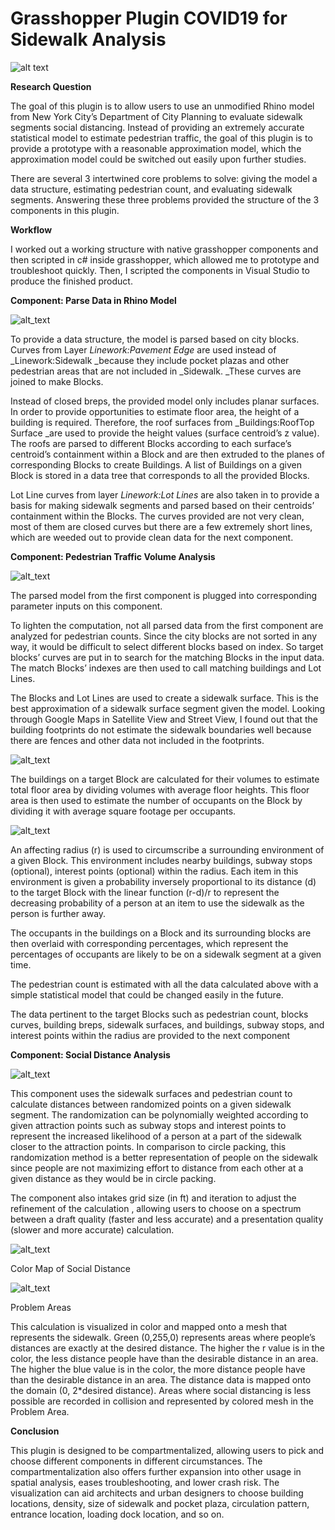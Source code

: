 # Grasshopper Plugin COVID19 for Sidewalk Analysis

![alt text](https://github.com/yx940702/SidewalkAnalysisCOVID19/blob/main/images/logo.png?raw=true)



**Research Question**

The goal of this plugin is to allow users to use an unmodified Rhino model from New York City’s Department of City Planning to evaluate sidewalk segments social distancing. Instead of providing an extremely accurate statistical model to estimate pedestrian traffic, the goal of this plugin is to provide a prototype with a reasonable approximation model, which the approximation model could be switched out easily upon further studies.

There are several 3 intertwined core problems to solve: giving the model a data structure, estimating pedestrian count, and evaluating sidewalk segments. Answering these three problems provided the structure of the 3 components in this plugin.

**Workflow**

I worked out a working structure with native grasshopper components and then scripted in c# inside grasshopper, which allowed me to prototype and troubleshoot quickly. Then, I scripted the components in Visual Studio to produce the finished product.

**Component: Parse Data in Rhino Model**


![alt_text](https://github.com/yx940702/SidewalkAnalysisCOVID19/blob/025b02a216f2a89e4f6a3b7c52a204e4eeea1120/images/parsedata.png)


To provide a data structure, the model is parsed based on city blocks. Curves from Layer _Linework:Pavement Edge_ are used instead of _Linework:Sidewalk _because they include pocket plazas and other pedestrian areas that are not included in _Sidewalk. _These curves are joined to make Blocks.

Instead of closed breps, the provided model only includes planar surfaces. In order to provide opportunities to estimate floor area, the height of a building is required. Therefore, the roof surfaces from _Buildings:RoofTop Surface _are used to provide the height values (surface centroid’s z value). The roofs are parsed to different Blocks according to each surface’s centroid’s containment within a Block and are then extruded to the planes of corresponding Blocks to create Buildings. A list of Buildings on a given Block is stored in a data tree that corresponds to all the provided Blocks.

Lot Line curves from layer _Linework:Lot Lines_  are also taken in to provide a basis for making sidewalk segments and parsed based on their centroids’ containment within the Blocks. The curves provided are not very clean, most of them are closed curves but there are a few extremely short lines, which are weeded out to provide clean data for the next component.

**Component: Pedestrian Traffic Volume Analysis**


![alt_text](https://github.com/yx940702/SidewalkAnalysisCOVID19/blob/025b02a216f2a89e4f6a3b7c52a204e4eeea1120/images/Pedestrian%20traffic.png)


The parsed model from the first component is plugged into corresponding parameter inputs on this component.

To lighten the computation, not all parsed data from the first component are analyzed for pedestrian counts. Since the city blocks are not sorted in any way, it would be difficult to select different blocks based on index. So target blocks’ curves are put in to search for the matching Blocks in the input data. The match Blocks’ indexes are then used to call matching buildings and Lot Lines.

The Blocks and Lot Lines are used to create a sidewalk surface. This is the best approximation of a sidewalk surface segment given the model. Looking through Google Maps in Satellite View and Street View, I found out that the building footprints do not estimate the sidewalk boundaries well because there are fences and other data not included in the footprints.


![alt_text](https://github.com/yx940702/SidewalkAnalysisCOVID19/blob/025b02a216f2a89e4f6a3b7c52a204e4eeea1120/images/targetbuilding.png)


The buildings on a target Block are calculated for their volumes to estimate total floor area by dividing volumes with average floor heights. This floor area is then used to estimate the number of occupants on the Block by dividing it with average square footage per occupants.


![alt_text](https://github.com/yx940702/SidewalkAnalysisCOVID19/blob/025b02a216f2a89e4f6a3b7c52a204e4eeea1120/images/radius.png)


An affecting radius (r) is used to circumscribe a surrounding environment of a given Block. This environment includes nearby buildings, subway stops (optional), interest points (optional) within the radius. Each item in this environment is given a probability inversely proportional to its distance (d) to the target Block with the linear function (r-d)/r to represent the decreasing probability of a person at an item to use the sidewalk as the person is further away.

The occupants in the buildings on a Block and its surrounding blocks are then overlaid with corresponding percentages, which represent the percentages of occupants are likely to be on a sidewalk segment at a given time.

The pedestrian count is estimated with all the data calculated above with a simple statistical model that could be changed easily in the future.

The data pertinent to the target Blocks such as pedestrian count, blocks curves, building breps, sidewalk surfaces, and buildings, subway stops, and interest points within the radius are provided to the next component

**Component: Social Distance Analysis**


![alt_text](https://github.com/yx940702/SidewalkAnalysisCOVID19/blob/025b02a216f2a89e4f6a3b7c52a204e4eeea1120/images/socialdistance.png)


This component uses the sidewalk surfaces and pedestrian count to calculate distances between randomized points on a given sidewalk segment. The randomization can be polynomially weighted according to given attraction points such as subway stops and interest points to represent the increased likelihood of a person at a part of the sidewalk closer to the attraction points. In comparison to circle packing, this randomization method is a better representation of people on the sidewalk since people are not maximizing effort to distance from each other at a given distance as they would be in circle packing.

The component also intakes grid size (in ft) and iteration to adjust the refinement of the calculation , allowing users to choose on a spectrum between a draft quality (faster and less accurate) and a presentation quality (slower and more accurate) calculation.



![alt_text](https://github.com/yx940702/SidewalkAnalysisCOVID19/blob/025b02a216f2a89e4f6a3b7c52a204e4eeea1120/images/colormesh.png)

Color Map of Social Distance


![alt_text](https://github.com/yx940702/SidewalkAnalysisCOVID19/blob/025b02a216f2a89e4f6a3b7c52a204e4eeea1120/images/problem.png)

Problem Areas

This calculation is visualized in color and mapped onto a mesh that represents the sidewalk. Green (0,255,0) represents areas where people’s distances are exactly at the desired distance. The higher the r value is in the color, the less distance people have than the desirable distance in an area. The higher the blue value is in the color, the more distance people have than the desirable distance in an area. The distance data is mapped onto the domain (0, 2*desired distance).  Areas where social distancing is less possible are recorded in collision and represented by colored mesh in the Problem Area. 

**Conclusion**

This plugin is designed to be compartmentalized, allowing users to pick and choose different components in different circumstances. The compartmentalization also offers further expansion into other usage in spatial analysis, eases troubleshooting, and lower crash risk. The visualization can aid architects and urban designers to choose building locations, density, size of sidewalk and pocket plaza, circulation pattern, entrance location, loading dock location, and so on.
